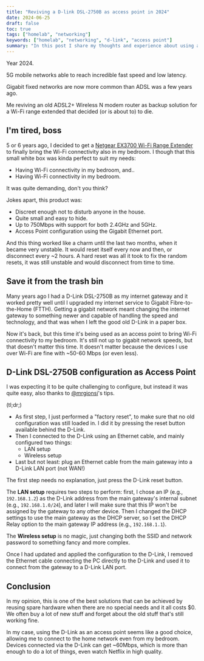 ```yaml
---
title: "Reviving a D-link DSL-2750B as access point in 2024"
date: 2024-06-25
draft: false
toc: true
tags: ["homelab", "networking"]
keywords: ["homelab", "networking", "d-link", "access point"]
summary: "In this post I share my thoughts and experience about using an old D-Link DSL 2750B as access point, after that my Wi-Fi range extender died."
---
```


Year 2024.

5G mobile networks able to reach incredible fast speed and low latency.

Gigabit fixed networks are now more common than ADSL was a few years ago.

Me reviving an old ADSL2+ Wireless N modem router as backup solution for a Wi-Fi range extended that decided (or is about to) to die.

## I'm tired, boss

5 or 6 years ago, I decided to get a [Netgear EX3700 Wi-Fi Range Extender](https://www.netgear.com/uk/home/wifi/range-extenders/ex3700/) to finally bring the Wi-Fi connectivity also in my bedroom. I though that this small white box was kinda perfect to suit my needs:

- Having Wi-Fi connectivity in my bedroom, and..
- Having Wi-Fi connectivity in my bedroom.

It was quite demanding, don't you think?

Jokes apart, this product was:

- Discreet enough not to disturb anyone in the house.
- Quite small and easy to hide.
- Up to 750Mbps with support for both 2.4GHz and 5GHz.
- Access Point configuration using the Gigabit Ethernet port.

And this thing worked like a charm until the last two months, when it became very unstable. It would reset itself every now and then, or disconnect every ~2 hours. A hard reset was all it took to fix the random resets, it was still unstable and would disconnect from time to time.

## Save it from the trash bin

Many years ago I had a D-Link DSL-2750B as my internet gateway and it worked pretty well until I upgraded my internet service to Gigabit Fibre-to-the-Home (FTTH). Getting a gigabit network meant changing the internet gateway to something newer and capable of handling the speed and technology, and that was when I left the good old D-Link in a paper box.

Now it's back, but this time it's being used as an access point to bring Wi-Fi connectivity to my bedroom. It's still not up to gigabit network speeds, but that doesn't matter this time. It doesn't matter because the devices I use over Wi-Fi are fine with ~50-60 Mbps (or even less).

## D-Link DSL-2750B configuration as Access Point

I was expecting it to be quite challenging to configure, but instead it was quite easy, also thanks to [@mrgionsi](https://github.com/mrgionsi)'s tips.

(tl;dr;)

- As first step, I just performed a "factory reset", to make sure that no old configuration was still loaded in. I did it by pressing the reset button available behind the D-Link.
- Then I connected to the D-Link using an Ethernet cable, and mainly configured two things:
  - LAN setup
  - Wireless setup
- Last but not least: plug an Ethernet cable from the main gateway into a D-Link LAN port (not WAN!)

The first step needs no explanation, just press the D-Link reset button.

The **LAN setup** requires two steps to perform: first, I chose an IP (e.g., `192.168.1.2`) as the D-Link address from the main gateway's internal subnet (e.g., `192.168.1.0/24`), and later I will make sure that this IP won't be assigned by the gateway to any other device. Then I changed the DHCP settings to use the main gateway as the DHCP server, so I set the DHCP Relay option to the main gateway IP address (e.g., `192.168.1.1`).

The **Wireless setup** is no magic, just changing both the SSID and network password to something fancy and more complex.

Once I had updated and applied the configuration to the D-Link, I removed the Ethernet cable connecting the PC directly to the D-Link and used it to connect from the gateway to a D-Link LAN port.

## Conclusion

In my opinion, this is one of the best solutions that can be achieved by reusing spare hardware when there are no special needs and it all costs $0. We often buy a lot of new stuff and forget about the old stuff that's still working fine.

In my case, using the D-Link as an access point seems like a good choice, allowing me to connect to the home network even from my bedroom. Devices connected via the D-Link can get ~60Mbps, which is more than enough to do a lot of things, even watch Netflix in high quality.
